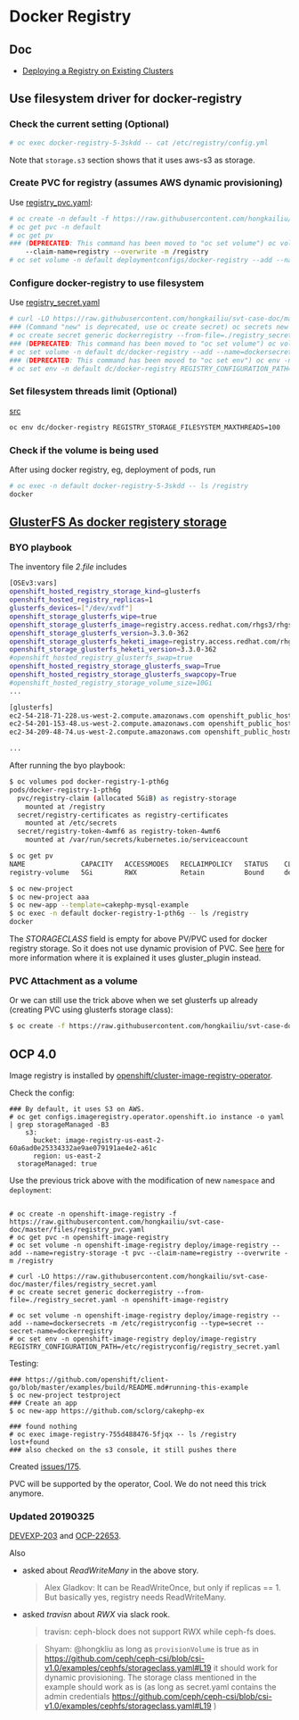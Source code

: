 # Docker Registry

## Doc

* [Deploying a Registry on Existing Clusters](https://docs.openshift.com/container-platform/3.5/install_config/registry/deploy_registry_existing_clusters.html)

## Use filesystem driver for docker-registry

### Check the current setting (Optional)

```sh
# oc exec docker-registry-5-3skdd -- cat /etc/registry/config.yml
```

Note that <code>storage.s3</code> section shows that it uses aws-s3 as storage.

### Create PVC for registry (assumes AWS dynamic provisioning)
Use [registry_pvc.yaml](../files/registry_pvc.yaml): 

```sh
# oc create -n default -f https://raw.githubusercontent.com/hongkailiu/svt-case-doc/master/files/registry_pvc.yaml
# oc get pvc -n default
# oc get pv
### (DEPRECATED: This command has been moved to "oc set volume") oc volume -n default deploymentconfigs/docker-registry --add --name=registry-storage -t pvc \
    --claim-name=registry --overwrite -m /registry
# oc set volume -n default deploymentconfigs/docker-registry --add --name=registry-storage -t pvc --claim-name=registry --overwrite -m /registry
```

### Configure docker-registry to use filesystem
Use [registry_secret.yaml](../files/registry_secret.yaml)

```sh
# curl -LO https://raw.githubusercontent.com/hongkailiu/svt-case-doc/master/files/registry_secret.yaml
### (Command "new" is deprecated, use oc create secret) oc secrets new dockerregistry registry_secret.yaml
# oc create secret generic dockerregistry --from-file=./registry_secret.yaml
### (DEPRECATED: This command has been moved to "oc set volume") oc volume -n default dc/docker-registry --add --name=dockersecrets -m /etc/registryconfig --type=secret --secret-name=dockerregistry
# oc set volume -n default dc/docker-registry --add --name=dockersecrets -m /etc/registryconfig --type=secret --secret-name=dockerregistry
### (DEPRECATED: This command has been moved to "oc set env") oc env -n default dc/docker-registry REGISTRY_CONFIGURATION_PATH=/etc/registryconfig/registry_secret.yaml
# oc set env -n default dc/docker-registry REGISTRY_CONFIGURATION_PATH=/etc/registryconfig/registry_secret.yaml
```

### Set filesystem threads limit (Optional)
[src](https://github.com/openshift/origin/blob/master/vendor/github.com/docker/distribution/registry/storage/driver/filesystem/driver.go#L24)

```sh
oc env dc/docker-registry REGISTRY_STORAGE_FILESYSTEM_MAXTHREADS=100
```
### Check if the volume is being used
After using docker registry, eg, deployment of pods, run

```sh
# oc exec -n default docker-registry-5-3skdd -- ls /registry                                          
docker

```


## [GlusterFS As docker registery storage](https://github.com/openshift/openshift-ansible/tree/master/playbooks/byo/openshift-glusterfs)

### BYO playbook

The inventory file _2.file_ includes

```sh
[OSEv3:vars]
openshift_hosted_registry_storage_kind=glusterfs
openshift_hosted_registry_replicas=1
glusterfs_devices=["/dev/xvdf"]
openshift_storage_glusterfs_wipe=true
openshift_storage_glusterfs_image=registry.access.redhat.com/rhgs3/rhgs-server-rhel7
openshift_storage_glusterfs_version=3.3.0-362
openshift_storage_glusterfs_heketi_image=registry.access.redhat.com/rhgs3/rhgs-volmanager-rhel7
openshift_storage_glusterfs_heketi_version=3.3.0-362
#openshift_hosted_registry_glusterfs_swap=true
openshift_hosted_registry_storage_glusterfs_swap=True
openshift_hosted_registry_storage_glusterfs_swapcopy=True
#openshift_hosted_registry_storage_volume_size=10Gi
...

[glusterfs]
ec2-54-218-71-228.us-west-2.compute.amazonaws.com openshift_public_hostname=ec2-54-218-71-228.us-west-2.compute.amazonaws.com openshift_node_labels="{'region': 'primary', 'zone': 'default'}"
ec2-54-201-153-48.us-west-2.compute.amazonaws.com openshift_public_hostname=ec2-54-201-153-48.us-west-2.compute.amazonaws.com openshift_node_labels="{'region': 'primary', 'zone': 'default'}"
ec2-34-209-48-74.us-west-2.compute.amazonaws.com openshift_public_hostname=ec2-34-209-48-74.us-west-2.compute.amazonaws.com openshift_node_labels="{'region': 'primary', 'zone': 'default'}"

...
```

After running the byo playbook:

```sh
$ oc volumes pod docker-registry-1-pth6g
pods/docker-registry-1-pth6g
  pvc/registry-claim (allocated 5GiB) as registry-storage
    mounted at /registry
  secret/registry-certificates as registry-certificates
    mounted at /etc/secrets
  secret/registry-token-4wmf6 as registry-token-4wmf6
    mounted at /var/run/secrets/kubernetes.io/serviceaccount

$ oc get pv
NAME              CAPACITY   ACCESSMODES   RECLAIMPOLICY   STATUS    CLAIM                    STORAGECLASS   REASON    AGE
registry-volume   5Gi        RWX           Retain          Bound     default/registry-claim                            33m

$ oc new-project 
$ oc new-project aaa
$ oc new-app --template=cakephp-mysql-example
$ oc exec -n default docker-registry-1-pth6g -- ls /registry
docker
```

The _STORAGECLASS_ field is empty for above PV/PVC used for docker registry storage. So it does not use dynamic provision of PVC. See [here](https://docs.openshift.com/container-platform/3.6/install_config/persistent_storage/persistent_storage_glusterfs.html#gfs-provisioning) for more information where it is explained it uses gluster_plugin instead.


### PVC Attachment as a volume
Or we can still use the trick above when we set glusterfs up already (creating PVC using glusterfs storage class):

```sh
$ oc create -f https://raw.githubusercontent.com/hongkailiu/svt-case-doc/master/files/registry_pvc_glusterfs.yaml -n default
```

## OCP 4.0

Image registry is installed by [openshift/cluster-image-registry-operator](https://github.com/openshift/cluster-image-registry-operator).

Check the config:

```
### By default, it uses S3 on AWS.
# oc get configs.imageregistry.operator.openshift.io instance -o yaml | grep storageManaged -B3
    s3:
      bucket: image-registry-us-east-2-60a6ad0e25334332ae9ae079191ae4e2-a61c
      region: us-east-2
  storageManaged: true

```

Use the previous trick above with the modification of new `namespace` and `deployment`:

```

# oc create -n openshift-image-registry -f https://raw.githubusercontent.com/hongkailiu/svt-case-doc/master/files/registry_pvc.yaml
# oc get pvc -n openshift-image-registry
# oc set volume -n openshift-image-registry deploy/image-registry --add --name=registry-storage -t pvc --claim-name=registry --overwrite -m /registry

# curl -LO https://raw.githubusercontent.com/hongkailiu/svt-case-doc/master/files/registry_secret.yaml
# oc create secret generic dockerregistry --from-file=./registry_secret.yaml -n openshift-image-registry

# oc set volume -n openshift-image-registry deploy/image-registry --add --name=dockersecrets -m /etc/registryconfig --type=secret --secret-name=dockerregistry
# oc set env -n openshift-image-registry deploy/image-registry REGISTRY_CONFIGURATION_PATH=/etc/registryconfig/registry_secret.yaml

```

Testing:

```
### https://github.com/openshift/client-go/blob/master/examples/build/README.md#running-this-example
$ oc new-project testproject
### Create an app
$ oc new-app https://github.com/sclorg/cakephp-ex

### found nothing
# oc exec image-registry-755d488476-5fjqx -- ls /registry
lost+found
### also checked on the s3 console, it still pushes there

```

Created [issues/175](https://github.com/openshift/cluster-image-registry-operator/issues/175).

PVC will be supported by the operator, Cool. We do not need this trick anymore.

### Updated 20190325

[DEVEXP-203](https://jira.coreos.com/browse/DEVEXP-203) and [OCP-22653](https://polarion.engineering.redhat.com/polarion/#/project/OSE/workitem?id=OCP-22653).

Also
* asked about _ReadWriteMany_ in the above story.

  > Alex Gladkov:
  It can be ReadWriteOnce, but only if replicas == 1. But basically yes, registry needs ReadWriteMany.

* asked _travisn_ about _RWX_ via slack rook.

  > travisn:
  ceph-block does not support RWX while ceph-fs does.

  > Shyam:
  @hongkliu as long as `provisionVolume` is true as in https://github.com/ceph/ceph-csi/blob/csi-v1.0/examples/cephfs/storageclass.yaml#L19 it should work for dynamic provisioning. The storage class mentioned in the example should work as is (as long as secret.yaml contains the admin credentials  https://github.com/ceph/ceph-csi/blob/csi-v1.0/examples/cephfs/storageclass.yaml#L19 )



